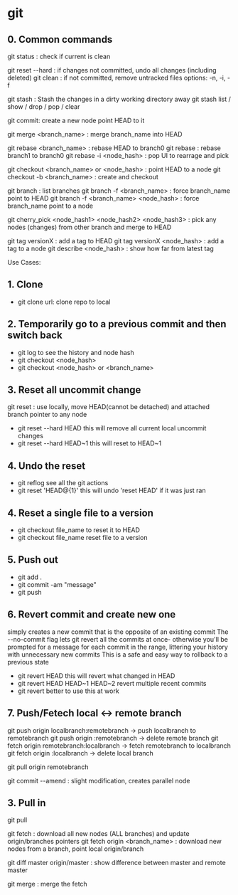 # git

## 0. Common commands

git status : check if current is clean

git reset --hard : if changes not committed, undo all changes (including deleted) 
git clean : if not committed, remove untracked files 
  options: -n,  -i,  -f

git stash : Stash the changes in a dirty working directory away
git stash list / show / drop / pop / clear

git commit: create a new node point HEAD to it 

git merge <branch_name> : merge branch_name into HEAD 

git rebase <branch_name> : rebase HEAD to branch0 
git rebase <branch0> <branch1> : rebase branch1 to branch0 
git rebase -i <node_hash> : pop UI to rearrage and pick

git checkout <branch_name> or <node_hash> : point HEAD to a node 
git checkout -b <branch_name> : create and checkout 

git branch : list branches 
git branch -f <branch_name> : force branch_name point to HEAD 
git branch -f <branch_name> <node_hash> : force branch_name point to a node

git cherry_pick <node_hash1> <node_hash2> <node_hash3>  : pick any nodes (changes) from other branch and merge to HEAD

git tag versionX : add a tag to HEAD 
git tag versionX <node_hash> : add a tag to a node 
git describe <node_hash> : show how far from latest tag


Use Cases:

## 1. Clone
- git clone url: clone repo to local

## 2. Temporarily go to a previous commit and then switch back
- git log    to see the history and node hash
- git checkout <node_hash>
- git checkout <node_hash> or <branch_name>

## 3. Reset all uncommit change 
git reset : use locally, move HEAD(cannot be detached) and attached branch pointer to any node
  - git reset --hard HEAD    this will remove all current local uncommit changes
  - git reset --hard HEAD~1    this will reset to HEAD~1
  
## 4. Undo the reset 
  - git reflog              see all the git actions
  - git reset 'HEAD@{1}'     this will undo 'reset HEAD' if it was just ran

## 4. Reset a single file to a version
- git checkout file_name    to reset it to HEAD
- git checkout <node> file_name    reset file to a version

## 5. Push out
- git add .
- git commit -am "message"
- git push

## 6. Revert commit and create new one
simply creates a new commit that is the opposite of an existing commit
The --no-commit flag lets git revert all the commits at once- otherwise you'll be prompted for a message for each commit in the range, littering your history with unnecessary new commits
This is a safe and easy way to rollback to a previous state
- git revert HEAD    this will revert what changed in HEAD
- git revert HEAD HEAD~1 HEAD~2     revert multiple recent commits
- git revert <node1> <node2> <node3>    better to use this at work

## 7. Push/Fetech local <-> remote branch
git push origin localbranch:remotebranch    ->  push localbranch to remotebranch 
git push origin :remotebranch    ->  delete remote branch 
git fetch origin remotebranch:localbranch    -> fetch remotebranch to localbranch 
git fetch origin :localbranch    ->  delete local branch 

git pull origin remotebranch

git commit --amend : slight modification, creates parallel node 


## 3. Pull in
git pull

git fetch : download all new nodes (ALL branches) and update origin/branches pointers 
git fetch origin \<branch_name> : download new nodes from a branch, point local origin/branch

git diff master origin/master : show difference between master and remote master 

git merge : merge the fetch
